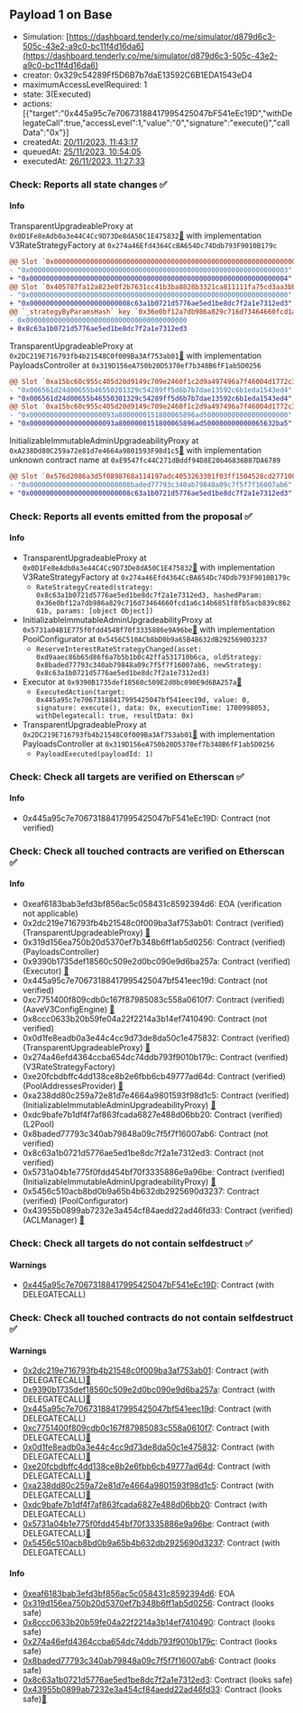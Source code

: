 ## Payload 1 on Base

- Simulation: [https://dashboard.tenderly.co/me/simulator/d879d6c3-505c-43e2-a9c0-bc11f4d16da6](https://dashboard.tenderly.co/me/simulator/d879d6c3-505c-43e2-a9c0-bc11f4d16da6)
- creator: 0x329c54289Ff5D6B7b7daE13592C6B1EDA1543eD4
- maximumAccessLevelRequired: 1
- state: 3(Executed)
- actions: [{"target":"0x445a95c7e70673188417995425047bF541eEc19D","withDelegateCall":true,"accessLevel":1,"value":"0","signature":"execute()","callData":"0x"}]
- createdAt: [20/11/2023, 11:43:17](https://basescan.org/tx/0x360a36d9226bac53303098799b85ca0fbaad696e02668aab99eb3602f5717e1d)
- queuedAt: [25/11/2023, 10:54:05](https://basescan.org/tx/0x05f3eac1891669300cfc100d1aa8e9f8b170647b37bde2177c4c3219f76d3ee1)
- executedAt: [26/11/2023, 11:27:33](https://basescan.org/tx/0x70dc28134f4f6fd295eb8f56dc61d89acb20da0f639cbe4733350cf71308bb3d)

### Check: Reports all state changes :white_check_mark:

#### Info


TransparentUpgradeableProxy at `0x0D1Fe8eAdb0a3e44C4Cc9D73De8dA50C1E475832`[:ghost:](https://github.com/bgd-labs/aave-address-book "AaveV3Base.RATES_FACTORY") with implementation V3RateStrategyFactory at `0x274a46Efd4364CcBA654Dc74Ddb793F9010B179c`
```diff
@@ Slot `0x0000000000000000000000000000000000000000000000000000000000000002` @@
- "0x0000000000000000000000000000000000000000000000000000000000000003"
+ "0x0000000000000000000000000000000000000000000000000000000000000004"
@@ Slot `0x405787fa12a823e0f2b7631cc41b3ba8828b3321ca811111fa75cd3aa3bb5ad1` @@
- "0x0000000000000000000000000000000000000000000000000000000000000000"
+ "0x0000000000000000000000008c63a1b0721d5776ae5ed1be8dc7f2a1e7312ed3"
@@ `_strategyByParamsHash` key `0x36e0bf12a7db986a829c716d73464660fcd1a6c14b6851f8fb5acb839c86261b` @@
- 0x0000000000000000000000000000000000000000
+ 0x8c63a1b0721d5776ae5ed1be8dc7f2a1e7312ed3

```

TransparentUpgradeableProxy at `0x2DC219E716793fb4b21548C0f009Ba3Af753ab01`[:ghost:](https://github.com/bgd-labs/aave-address-book "GovernanceV3Base.PAYLOADS_CONTROLLER") with implementation PayloadsController at `0x319D156eA750b20D5370ef7b348B6fF1ab5D0256`
```diff
@@ Slot `0xa15bc60c955c405d20d9149c709e2460f1c2d9a497496a7f46004d1772c3054c` @@
- "0x006561d24d00655b46550201329c54289ff5d6b7b7dae13592c6b1eda1543ed4"
+ "0x006561d24d00655b46550301329c54289ff5d6b7b7dae13592c6b1eda1543ed4"
@@ Slot `0xa15bc60c955c405d20d9149c709e2460f1c2d9a497496a7f46004d1772c3054d` @@
- "0x000000000000000000093a8000000151800065896ad500000000000000000000"
+ "0x000000000000000000093a8000000151800065896ad500000000000065632ba5"
```

InitializableImmutableAdminUpgradeabilityProxy at `0xA238Dd80C259a72e81d7e4664a9801593F98d1c5`[:ghost:](https://github.com/bgd-labs/aave-address-book "AaveV3Base.POOL") with implementation unknown contract name at `0xE9547fc44C271dBddf94D8E20b46836B87DA6789`
```diff
@@ Slot `0x576d2086a3d5f0898768a114197adc4053263301f03ff1504528cd2771084b49` @@
- "0x0000000000000000000000008baded77793c340ab79848a09c7f5f7f16007ab6"
+ "0x0000000000000000000000008c63a1b0721d5776ae5ed1be8dc7f2a1e7312ed3"
```


### Check: Reports all events emitted from the proposal :white_check_mark:

#### Info

- TransparentUpgradeableProxy at `0x0D1Fe8eAdb0a3e44C4Cc9D73De8dA50C1E475832`[:ghost:](https://github.com/bgd-labs/aave-address-book "AaveV3Base.RATES_FACTORY") with implementation V3RateStrategyFactory at `0x274a46Efd4364CcBA654Dc74Ddb793F9010B179c`
  - `RateStrategyCreated(strategy: 0x8c63a1b0721d5776ae5ed1be8dc7f2a1e7312ed3, hashedParam: 0x36e0bf12a7db986a829c716d73464660fcd1a6c14b6851f8fb5acb839c86261b, params: [object Object])`
- InitializableImmutableAdminUpgradeabilityProxy at `0x5731a04B1E775f0fdd454Bf70f3335886e9A96be`[:ghost:](https://github.com/bgd-labs/aave-address-book "AaveV3Base.POOL_CONFIGURATOR") with implementation PoolConfigurator at `0x5456C510ACb8bD0b9a65B4B632dB2925690D3237`
  - `ReserveInterestRateStrategyChanged(asset: 0xd9aaec86b65d86f6a7b5b1b0c42ffa531710b6ca, oldStrategy: 0x8baded77793c340ab79848a09c7f5f7f16007ab6, newStrategy: 0x8c63a1b0721d5776ae5ed1be8dc7f2a1e7312ed3)`
- Executor at `0x9390B1735def18560c509E2d0bc090E9d6BA257a`[:ghost:](https://github.com/bgd-labs/aave-address-book "AaveV3Base.ACL_ADMIN, GovernanceV3Base.EXECUTOR_LVL_1")
  - `ExecutedAction(target: 0x445a95c7e70673188417995425047bf541eec19d, value: 0, signature: execute(), data: 0x, executionTime: 1700998053, withDelegatecall: true, resultData: 0x)`
- TransparentUpgradeableProxy at `0x2DC219E716793fb4b21548C0f009Ba3Af753ab01`[:ghost:](https://github.com/bgd-labs/aave-address-book "GovernanceV3Base.PAYLOADS_CONTROLLER") with implementation PayloadsController at `0x319D156eA750b20D5370ef7b348B6fF1ab5D0256`
  - `PayloadExecuted(payloadId: 1)`

### Check: Check all targets are verified on Etherscan :white_check_mark:

#### Info

- 0x445a95c7e70673188417995425047bF541eEc19D: Contract (not verified) 

### Check: Check all touched contracts are verified on Etherscan :white_check_mark:

#### Info

- 0xeaf6183bab3efd3bf856ac5c058431c8592394d6: EOA (verification not applicable)
- 0x2dc219e716793fb4b21548c0f009ba3af753ab01: Contract (verified) (TransparentUpgradeableProxy) [:ghost:](https://github.com/bgd-labs/aave-address-book "GovernanceV3Base.PAYLOADS_CONTROLLER")
- 0x319d156ea750b20d5370ef7b348b6ff1ab5d0256: Contract (verified) (PayloadsController) 
- 0x9390b1735def18560c509e2d0bc090e9d6ba257a: Contract (verified) (Executor) [:ghost:](https://github.com/bgd-labs/aave-address-book "AaveV3Base.ACL_ADMIN, GovernanceV3Base.EXECUTOR_LVL_1")
- 0x445a95c7e70673188417995425047bf541eec19d: Contract (not verified) 
- 0xc7751400f809cdb0c167f87985083c558a0610f7: Contract (verified) (AaveV3ConfigEngine) [:ghost:](https://github.com/bgd-labs/aave-address-book "AaveV3Base.CONFIG_ENGINE")
- 0x8ccc0633b20b59fe04a22f2214a3b14ef7410490: Contract (not verified) 
- 0x0d1fe8eadb0a3e44c4cc9d73de8da50c1e475832: Contract (verified) (TransparentUpgradeableProxy) [:ghost:](https://github.com/bgd-labs/aave-address-book "AaveV3Base.RATES_FACTORY")
- 0x274a46efd4364ccba654dc74ddb793f9010b179c: Contract (verified) (V3RateStrategyFactory) 
- 0xe20fcbdbffc4dd138ce8b2e6fbb6cb49777ad64d: Contract (verified) (PoolAddressesProvider) [:ghost:](https://github.com/bgd-labs/aave-address-book "AaveV3Base.POOL_ADDRESSES_PROVIDER")
- 0xa238dd80c259a72e81d7e4664a9801593f98d1c5: Contract (verified) (InitializableImmutableAdminUpgradeabilityProxy) [:ghost:](https://github.com/bgd-labs/aave-address-book "AaveV3Base.POOL")
- 0xdc9bafe7b1df4f7af863fcada6827e488d06bb20: Contract (verified) (L2Pool) 
- 0x8baded77793c340ab79848a09c7f5f7f16007ab6: Contract (not verified) 
- 0x8c63a1b0721d5776ae5ed1be8dc7f2a1e7312ed3: Contract (not verified) 
- 0x5731a04b1e775f0fdd454bf70f3335886e9a96be: Contract (verified) (InitializableImmutableAdminUpgradeabilityProxy) [:ghost:](https://github.com/bgd-labs/aave-address-book "AaveV3Base.POOL_CONFIGURATOR")
- 0x5456c510acb8bd0b9a65b4b632db2925690d3237: Contract (verified) (PoolConfigurator) 
- 0x43955b0899ab7232e3a454cf84aedd22ad46fd33: Contract (verified) (ACLManager) [:ghost:](https://github.com/bgd-labs/aave-address-book "AaveV3Base.ACL_MANAGER")

### Check: Check all targets do not contain selfdestruct :white_check_mark:

#### Warnings

- [0x445a95c7e70673188417995425047bF541eEc19D](https://basescan.org/address/0x445a95c7e70673188417995425047bF541eEc19D): Contract (with DELEGATECALL)

### Check: Check all touched contracts do not contain selfdestruct :white_check_mark:

#### Warnings

- [0x2dc219e716793fb4b21548c0f009ba3af753ab01](https://basescan.org/address/0x2dc219e716793fb4b21548c0f009ba3af753ab01): Contract (with DELEGATECALL)[:ghost:](https://github.com/bgd-labs/aave-address-book "GovernanceV3Base.PAYLOADS_CONTROLLER")
- [0x9390b1735def18560c509e2d0bc090e9d6ba257a](https://basescan.org/address/0x9390b1735def18560c509e2d0bc090e9d6ba257a): Contract (with DELEGATECALL)[:ghost:](https://github.com/bgd-labs/aave-address-book "AaveV3Base.ACL_ADMIN, GovernanceV3Base.EXECUTOR_LVL_1")
- [0x445a95c7e70673188417995425047bf541eec19d](https://basescan.org/address/0x445a95c7e70673188417995425047bf541eec19d): Contract (with DELEGATECALL)
- [0xc7751400f809cdb0c167f87985083c558a0610f7](https://basescan.org/address/0xc7751400f809cdb0c167f87985083c558a0610f7): Contract (with DELEGATECALL)[:ghost:](https://github.com/bgd-labs/aave-address-book "AaveV3Base.CONFIG_ENGINE")
- [0x0d1fe8eadb0a3e44c4cc9d73de8da50c1e475832](https://basescan.org/address/0x0d1fe8eadb0a3e44c4cc9d73de8da50c1e475832): Contract (with DELEGATECALL)[:ghost:](https://github.com/bgd-labs/aave-address-book "AaveV3Base.RATES_FACTORY")
- [0xe20fcbdbffc4dd138ce8b2e6fbb6cb49777ad64d](https://basescan.org/address/0xe20fcbdbffc4dd138ce8b2e6fbb6cb49777ad64d): Contract (with DELEGATECALL)[:ghost:](https://github.com/bgd-labs/aave-address-book "AaveV3Base.POOL_ADDRESSES_PROVIDER")
- [0xa238dd80c259a72e81d7e4664a9801593f98d1c5](https://basescan.org/address/0xa238dd80c259a72e81d7e4664a9801593f98d1c5): Contract (with DELEGATECALL)[:ghost:](https://github.com/bgd-labs/aave-address-book "AaveV3Base.POOL")
- [0xdc9bafe7b1df4f7af863fcada6827e488d06bb20](https://basescan.org/address/0xdc9bafe7b1df4f7af863fcada6827e488d06bb20): Contract (with DELEGATECALL)
- [0x5731a04b1e775f0fdd454bf70f3335886e9a96be](https://basescan.org/address/0x5731a04b1e775f0fdd454bf70f3335886e9a96be): Contract (with DELEGATECALL)[:ghost:](https://github.com/bgd-labs/aave-address-book "AaveV3Base.POOL_CONFIGURATOR")
- [0x5456c510acb8bd0b9a65b4b632db2925690d3237](https://basescan.org/address/0x5456c510acb8bd0b9a65b4b632db2925690d3237): Contract (with DELEGATECALL)

#### Info

- [0xeaf6183bab3efd3bf856ac5c058431c8592394d6](https://basescan.org/address/0xeaf6183bab3efd3bf856ac5c058431c8592394d6): EOA
- [0x319d156ea750b20d5370ef7b348b6ff1ab5d0256](https://basescan.org/address/0x319d156ea750b20d5370ef7b348b6ff1ab5d0256): Contract (looks safe)
- [0x8ccc0633b20b59fe04a22f2214a3b14ef7410490](https://basescan.org/address/0x8ccc0633b20b59fe04a22f2214a3b14ef7410490): Contract (looks safe)
- [0x274a46efd4364ccba654dc74ddb793f9010b179c](https://basescan.org/address/0x274a46efd4364ccba654dc74ddb793f9010b179c): Contract (looks safe)
- [0x8baded77793c340ab79848a09c7f5f7f16007ab6](https://basescan.org/address/0x8baded77793c340ab79848a09c7f5f7f16007ab6): Contract (looks safe)
- [0x8c63a1b0721d5776ae5ed1be8dc7f2a1e7312ed3](https://basescan.org/address/0x8c63a1b0721d5776ae5ed1be8dc7f2a1e7312ed3): Contract (looks safe)
- [0x43955b0899ab7232e3a454cf84aedd22ad46fd33](https://basescan.org/address/0x43955b0899ab7232e3a454cf84aedd22ad46fd33): Contract (looks safe)[:ghost:](https://github.com/bgd-labs/aave-address-book "AaveV3Base.ACL_MANAGER")

